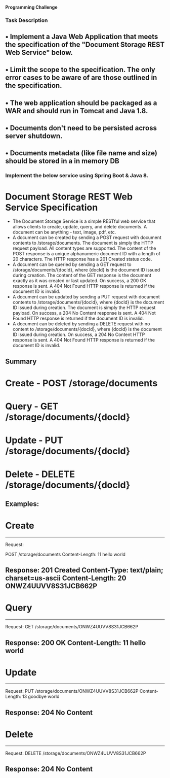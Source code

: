 #### Programming Challenge  

### Task Description
## • Implement a Java Web Application that meets the specification of the "Document Storage REST Web Service" below.
## • Limit the scope to the specification. The only error cases to be aware of are those outlined in the specification.
## • The web application should be packaged as a WAR and should run in Tomcat and Java 1.8.
## • Documents don't need to be persisted across server shutdown.
## • Documents metadata (like file name and size) should be stored in a in memory DB 

### Implement the below service using Spring Boot & Java 8.

# Document Storage REST Web Service Specification
- The Document Storage Service is a simple RESTful web service that allows clients to create, update, query, and delete documents. A document can be anything - text, image, pdf, etc.
- A document can be created by sending a POST request with document contents to /storage/documents. The document is simply the HTTP request payload. All content types are supported. The content of the POST response is a unique alphanumeric document ID with a length of 20 characters. The HTTP response has a 201 Created status code.
- A document can be queried by sending a GET request to /storage/documents/{docId}, where {docId} is the document ID issued during creation. The content of the GET response is the document exactly as it was created or last updated. On success, a 200 OK response is sent. A 404 Not Found HTTP response is returned if the document ID is invalid.
- A document can be updated by sending a PUT request with document contents to /storage/documents/{docId}, where {docId} is the document ID issued during creation. The document is simply the HTTP request payload. On success, a 204 No Content response is sent. A 404 Not Found HTTP response is returned if the document ID is invalid.
- A document can be deleted by sending a DELETE request with no content to /storage/documents/{docId}, where {docId} is the document ID issued during creation. On success, a 204 No Content HTTP response is sent. A 404 Not Found HTTP response is returned if the document ID is invalid.

## Summary
# Create - POST /storage/documents
# Query - GET /storage/documents/{docId} 
# Update - PUT /storage/documents/{docId} 
# Delete - DELETE /storage/documents/{docId}
 
## Examples:

# Create
---
Request:

POST /storage/documents
Content-Length: 11
hello world

Response:
201 Created
Content-Type: text/plain; charset=us-ascii Content-Length: 20
ONWZ4UUVV8S31JCB662P
---

# Query
---
Request:
GET /storage/documents/ONWZ4UUVV8S31JCB662P

Response:
200 OK
Content-Length: 11
hello world
---

# Update
---
Request:
PUT /storage/documents/ONWZ4UUVV8S31JCB662P Content-Length: 13
goodbye world

Response:
204 No Content
---

# Delete
---
Request:
DELETE /storage/documents/ONWZ4UUVV8S31JCB662P

Response:
204 No Content
---
